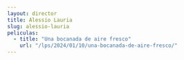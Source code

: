 ```yaml
---
layout: director
title: Alessio Lauria
slug: alessio-lauria
peliculas:
  - title: "Una bocanada de aire fresco"
    url: "/lps/2024/01/10/una-bocanada-de-aire-fresco/"
---
```


